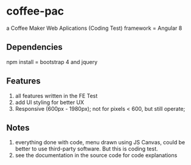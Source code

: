 # coffee-pac

a Coffee Maker Web Aplications (Coding Test)
framework = Angular 8

## Dependencies
npm install = bootstrap 4 and jquery

## Features
1. all features written in the FE Test
2. add UI styling for better UX
3. Responsive (600px - 1980px); not for pixels < 600, but still operate;

## Notes
1. everything done with code, menu drawn using JS Canvas, could be better to use third-party software. But this is coding test.
2. see the documentation in the source code for code explanations
